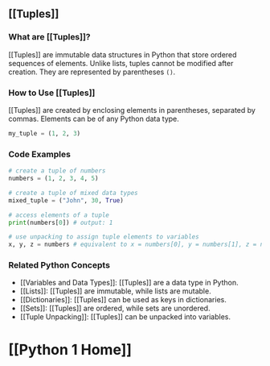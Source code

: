 ## [[Tuples]]

### What are [[Tuples]]?
 [[Tuples]] are immutable data structures in Python that store ordered sequences of elements. Unlike lists, tuples cannot be modified after creation. They are represented by parentheses `()`.

### How to Use [[Tuples]]
 [[Tuples]] are created by enclosing elements in parentheses, separated by commas. Elements can be of any Python data type.

```python
my_tuple = (1, 2, 3)
```

### Code Examples
```python
# create a tuple of numbers
numbers = (1, 2, 3, 4, 5)

# create a tuple of mixed data types
mixed_tuple = ("John", 30, True)

# access elements of a tuple
print(numbers[0]) # output: 1

# use unpacking to assign tuple elements to variables
x, y, z = numbers # equivalent to x = numbers[0], y = numbers[1], z = numbers[2]
```

### Related Python Concepts

- [[Variables and Data Types]]: [[Tuples]] are a data type in Python.
- [[Lists]]: [[Tuples]] are immutable, while lists are mutable.
- [[Dictionaries]]: [[Tuples]] can be used as keys in dictionaries.
- [[Sets]]: [[Tuples]] are ordered, while sets are unordered.
- [[Tuple Unpacking]]: [[Tuples]] can be unpacked into variables.
# [[Python 1 Home]]